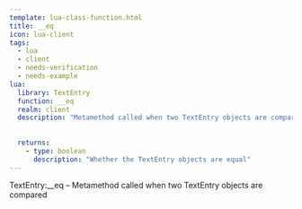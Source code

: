```yaml
---
template: lua-class-function.html
title: __eq
icon: lua-client
tags:
  - lua
  - client
  - needs-verification
  - needs-example
lua:
  library: TextEntry
  function: __eq
  realm: client
  description: "Metamethod called when two TextEntry objects are compared"
  
  
  returns:
    - type: boolean
      description: "Whether the TextEntry objects are equal"
---
```


<div class="lua__search__keywords">
TextEntry:__eq &#x2013; Metamethod called when two TextEntry objects are compared
</div>
